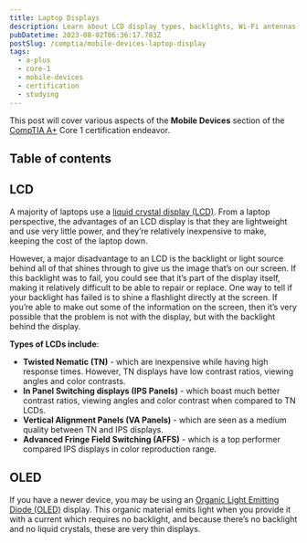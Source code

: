 ```yaml
---
title: Laptop Displays
description: Learn about LCD display types, backlights, Wi-Fi antennas, digitizers, and more.
pubDatetime: 2023-08-02T06:36:17.783Z
postSlug: /comptia/mobile-devices-laptop-display
tags:
  - a-plus
  - core-1
  - mobile-devices
  - certification
  - studying
---
```


This post will cover various aspects of the **Mobile Devices** section of the [CompTIA A+](https://www.comptia.org/certifications/a) Core 1 certification endeavor.

## Table of contents

## LCD

A majority of laptops use a [liquid crystal display (LCD)](https://www.techtarget.com/whatis/definition/LCD-liquid-crystal-display). From a laptop perspective, the advantages of an LCD display is that they are lightweight and use very little power, and they’re relatively inexpensive to make, keeping the cost of the laptop down.

However, a major disadvantage to an LCD is the backlight or light source behind all of that shines through to give us the image that’s on our screen. If this backlight was to fail, you could see that it’s part of the display itself, making it relatively difficult to be able to repair or replace. One way to tell if your backlight has failed is to shine a flashlight directly at the screen. If you’re able to make out some of the information on the screen, then it’s very possible that the problem is not with the display, but with the backlight behind the display.

**Types of LCDs include**:

- **Twisted Nematic (TN)** - which are inexpensive while having high response times. However, TN displays have low contrast ratios, viewing angles and color contrasts.
- **In Panel Switching displays (IPS Panels)** - which boast much better contrast ratios, viewing angles and color contrast when compared to TN LCDs.
- **Vertical Alignment Panels (VA Panels)** - which are seen as a medium quality between TN and IPS displays.
- **Advanced Fringe Field Switching (AFFS)** - which is a top performer compared IPS displays in color reproduction range.

## OLED

If you have a newer device, you may be using an [Organic Light Emitting Diode (OLED)](https://www.techtarget.com/whatis/definition/OLED-TV) display. This organic material emits light when you provide it with a current which requires no backlight, and because there’s no backlight and no liquid crystals, these are very thin displays.
